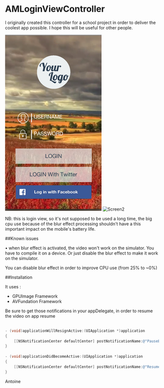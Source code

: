 AMLoginViewController
==================

I originally created this controller for a school project in order to deliver the coolest app possible. I hope this will be useful for other people.


![Screen1](https://raw.githubusercontent.com/mtonio91/AMLoginViewController/master/screenshot1.png)
![Screen2](https://raw.githubusercontent.com/mtonio91/AMLoginViewController/master/screenshot2.png)



NB: this is login view, so it's not supposed to be used a long time,  the big cpu use because of the blur effect processing shouldn't have a this important impact on the mobile's battery life.

##Known issues


• when blur effect is activated, the video won't work on the simulator. You have to compile it on a device. Or just disable the blur effect to make it work on the simulator.

You can disable blur effect in order to improve CPU use (from 25% to ~0%)


##Installation

It uses : 
- GPUImage Framework
- AVFundation Framework

Be sure to get those notifications in your appDelegate, in order to resume the video on app resume

```objective-c

- (void)applicationWillResignActive:(UIApplication *)application
{
    [[NSNotificationCenter defaultCenter] postNotificationName:@"PauseBgVideo"object:self];
}

- (void)applicationDidBecomeActive:(UIApplication *)application
{
    [[NSNotificationCenter defaultCenter] postNotificationName:@"ResumeBgVideo"object:self];
}
```


Antoine
